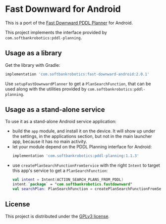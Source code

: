 # Fast Downward for Android

This is a port of the [Fast Downward PDDL Planner](http://www.fast-downward.org/) for Android.

This project implements the interface provided by `com.softbankrobotics:pddl-planning`.

## Usage as a library

Get the library with Gradle:
```groovy
implementation 'com.softbankrobotics:fast-downward-android:2.0.1'
```
Use `setupFastDownwardPlanner` to get a `PlanSearchFunction`,
that can be used along with the utilities provided by `com.softbankrobotics:pddl-planning`.

## Usage as a stand-alone service

To use it as a stand-alone Android service application:
- build the `app` module, and install it on the device.
  It will show up under the settings, in the applications section,
  but not in the main launcher app, because it has no main activity.
- let your module depend on the PDDL Planning interface for Android:
  ```groovy
  implementation 'com.softbankrobotics:pddl-planning:1.1.3'
  ```
- use `createPlanSearchFunctionFromService` with the right `Intent` to target this app's service
  to get a `PlanSearchFunction`:
  ```kotlin
  val intent = Intent(ACTION_SEARCH_PLANS_FROM_PDDL)
  intent.`package` = "com.softbankrobotics.fastdownward"
  val searchPlan: PlanSearchFunction = createPlanSearchFunctionFromService(context, intent)
  ```

## License

This project is distributed under the [GPLv3 license](LICENSE).
